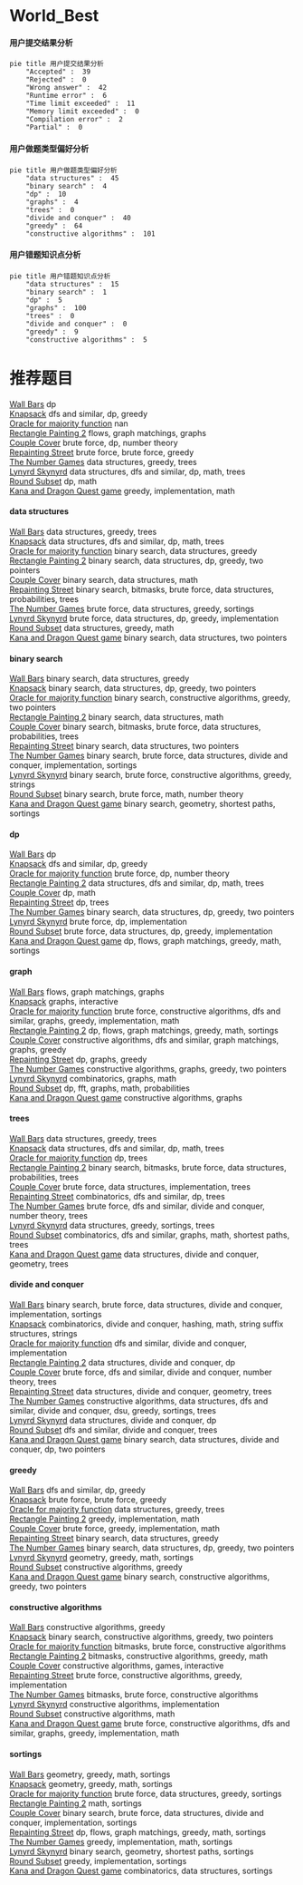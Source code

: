 # World_Best
<!-- tabs:start -->
#### **用户提交结果分析**

```mermaid
pie title 用户提交结果分析
    "Accepted" :  39
    "Rejected" :  0
    "Wrong answer" :  42
    "Runtime error" :  6
    "Time limit exceeded" :  11
    "Memory limit exceeded" :  0
    "Compilation error" :  2
    "Partial" :  0
```
#### **用户做题类型偏好分析**

```mermaid
pie title 用户做题类型偏好分析
    "data structures" :  45
    "binary search" :  4
    "dp" :  10
    "graphs" :  4
    "trees" :  0
    "divide and conquer" :  40
    "greedy" :  64
    "constructive algorithms" :  101
```
#### **用户错题知识点分析**

```mermaid
pie title 用户错题知识点分析
    "data structures" :  15
    "binary search" :  1
    "dp" :  5
    "graphs" :  100
    "trees" :  0
    "divide and conquer" :  0
    "greedy" :  9
    "constructive algorithms" :  5
```
<!-- tabs:end -->
# 推荐题目
[Wall Bars](http://codeforces.com/problemset/problem/268/D)		dp		  
[Knapsack](http://codeforces.com/problemset/problem/1132/E)		dfs and similar,
                        dp,
                        greedy		  
[Oracle for majority function](http://codeforces.com/problemset/problem/1002/D3)		nan		  
[Rectangle Painting 2](http://codeforces.com/problemset/problem/1198/E)		flows,
                        graph matchings,
                        graphs		  
[Couple Cover](http://codeforces.com/problemset/problem/691/F)		brute force,
                        dp,
                        number theory		  
[Repainting Street](http://codeforces.com/problemset/problem/1415/B)		brute force,
                        brute force,
                        greedy		  
[The Number Games](http://codeforces.com/problemset/problem/980/E)		data structures,
                        greedy,
                        trees		  
[Lynyrd Skynyrd](http://codeforces.com/problemset/problem/1142/B)		data structures,
                        dfs and similar,
                        dp,
                        math,
                        trees		  
[Round Subset](http://codeforces.com/problemset/problem/837/D)		dp,
                        math		  
[Kana and Dragon Quest game](http://codeforces.com/problemset/problem/1337/B)		greedy,
                        implementation,
                        math		  
<!-- tabs:start -->
#### **data structures**
[Wall Bars](http://codeforces.com/problemset/problem/980/E)		data structures,
                        greedy,
                        trees		  
[Knapsack](http://codeforces.com/problemset/problem/1142/B)		data structures,
                        dfs and similar,
                        dp,
                        math,
                        trees		  
[Oracle for majority function](http://codeforces.com/problemset/problem/1462/F)		binary search,
                        data structures,
                        greedy		  
[Rectangle Painting 2](http://codeforces.com/problemset/problem/1492/C)		binary search,
                        data structures,
                        dp,
                        greedy,
                        two pointers		  
[Couple Cover](http://codeforces.com/problemset/problem/1490/G)		binary search,
                        data structures,
                        math		  
[Repainting Street](http://codeforces.com/problemset/problem/1479/D)		binary search,
                        bitmasks,
                        brute force,
                        data structures,
                        probabilities,
                        trees		  
[The Number Games](http://codeforces.com/problemset/problem/1497/A)		brute force,
                        data structures,
                        greedy,
                        sortings		  
[Lynyrd Skynyrd](http://codeforces.com/problemset/problem/1491/C)		brute force,
                        data structures,
                        dp,
                        greedy,
                        implementation		  
[Round Subset](http://codeforces.com/problemset/problem/1492/B)		data structures,
                        greedy,
                        math		  
[Kana and Dragon Quest game](http://codeforces.com/problemset/problem/1436/E)		binary search,
                        data structures,
                        two pointers		  
#### **binary search**
[Wall Bars](http://codeforces.com/problemset/problem/1462/F)		binary search,
                        data structures,
                        greedy		  
[Knapsack](http://codeforces.com/problemset/problem/1492/C)		binary search,
                        data structures,
                        dp,
                        greedy,
                        two pointers		  
[Oracle for majority function](http://codeforces.com/problemset/problem/1463/D)		binary search,
                        constructive algorithms,
                        greedy,
                        two pointers		  
[Rectangle Painting 2](http://codeforces.com/problemset/problem/1490/G)		binary search,
                        data structures,
                        math		  
[Couple Cover](http://codeforces.com/problemset/problem/1479/D)		binary search,
                        bitmasks,
                        brute force,
                        data structures,
                        probabilities,
                        trees		  
[Repainting Street](http://codeforces.com/problemset/problem/1436/E)		binary search,
                        data structures,
                        two pointers		  
[The Number Games](http://codeforces.com/problemset/problem/1461/D)		binary search,
                        brute force,
                        data structures,
                        divide and conquer,
                        implementation,
                        sortings		  
[Lynyrd Skynyrd](http://codeforces.com/problemset/problem/1493/C)		binary search,
                        brute force,
                        constructive algorithms,
                        greedy,
                        strings		  
[Round Subset](http://codeforces.com/problemset/problem/1487/D)		binary search,
                        brute force,
                        math,
                        number theory		  
[Kana and Dragon Quest game](http://codeforces.com/problemset/problem/1486/B)		binary search,
                        geometry,
                        shortest paths,
                        sortings		  
#### **dp**
[Wall Bars](http://codeforces.com/problemset/problem/268/D)		dp		  
[Knapsack](http://codeforces.com/problemset/problem/1132/E)		dfs and similar,
                        dp,
                        greedy		  
[Oracle for majority function](http://codeforces.com/problemset/problem/691/F)		brute force,
                        dp,
                        number theory		  
[Rectangle Painting 2](http://codeforces.com/problemset/problem/1142/B)		data structures,
                        dfs and similar,
                        dp,
                        math,
                        trees		  
[Couple Cover](http://codeforces.com/problemset/problem/837/D)		dp,
                        math		  
[Repainting Street](http://codeforces.com/problemset/problem/1322/F)		dp,
                        trees		  
[The Number Games](http://codeforces.com/problemset/problem/1492/C)		binary search,
                        data structures,
                        dp,
                        greedy,
                        two pointers		  
[Lynyrd Skynyrd](https://codeforces.com/contest/1457/problem/C)		brute force,
                        dp,
                        implementation		  
[Round Subset](http://codeforces.com/problemset/problem/1491/C)		brute force,
                        data structures,
                        dp,
                        greedy,
                        implementation		  
[Kana and Dragon Quest game](http://codeforces.com/problemset/problem/1437/C)		dp,
                        flows,
                        graph matchings,
                        greedy,
                        math,
                        sortings		  
#### **graph**
[Wall Bars](http://codeforces.com/problemset/problem/1198/E)		flows,
                        graph matchings,
                        graphs		  
[Knapsack](http://codeforces.com/problemset/problem/1142/E)		graphs,
                        interactive		  
[Oracle for majority function](http://codeforces.com/problemset/problem/1487/C)		brute force,
                        constructive algorithms,
                        dfs and similar,
                        graphs,
                        greedy,
                        implementation,
                        math		  
[Rectangle Painting 2](http://codeforces.com/problemset/problem/1437/C)		dp,
                        flows,
                        graph matchings,
                        greedy,
                        math,
                        sortings		  
[Couple Cover](http://codeforces.com/problemset/problem/1470/D)		constructive algorithms,
                        dfs and similar,
                        graph matchings,
                        graphs,
                        greedy		  
[Repainting Street](http://codeforces.com/problemset/problem/1476/C)		dp,
                        graphs,
                        greedy		  
[The Number Games](http://codeforces.com/problemset/problem/1304/D)		constructive algorithms,
                        graphs,
                        greedy,
                        two pointers		  
[Lynyrd Skynyrd](http://codeforces.com/problemset/problem/1475/C)		combinatorics,
                        graphs,
                        math		  
[Round Subset](http://codeforces.com/problemset/problem/553/E)		dp,
                        fft,
                        graphs,
                        math,
                        probabilities		  
[Kana and Dragon Quest game](http://codeforces.com/problemset/problem/1495/C)		constructive algorithms,
                        graphs		  
#### **trees**
[Wall Bars](http://codeforces.com/problemset/problem/980/E)		data structures,
                        greedy,
                        trees		  
[Knapsack](http://codeforces.com/problemset/problem/1142/B)		data structures,
                        dfs and similar,
                        dp,
                        math,
                        trees		  
[Oracle for majority function](http://codeforces.com/problemset/problem/1322/F)		dp,
                        trees		  
[Rectangle Painting 2](http://codeforces.com/problemset/problem/1479/D)		binary search,
                        bitmasks,
                        brute force,
                        data structures,
                        probabilities,
                        trees		  
[Couple Cover](http://codeforces.com/problemset/problem/1511/C)		brute force,
                        data structures,
                        implementation,
                        trees		  
[Repainting Street](http://codeforces.com/problemset/problem/1499/F)		combinatorics,
                        dfs and similar,
                        dp,
                        trees		  
[The Number Games](http://codeforces.com/problemset/problem/1491/E)		brute force,
                        dfs and similar,
                        divide and conquer,
                        number theory,
                        trees		  
[Lynyrd Skynyrd](http://codeforces.com/problemset/problem/1466/D)		data structures,
                        greedy,
                        sortings,
                        trees		  
[Round Subset](http://codeforces.com/problemset/problem/1495/D)		combinatorics,
                        dfs and similar,
                        graphs,
                        math,
                        shortest paths,
                        trees		  
[Kana and Dragon Quest game](http://codeforces.com/problemset/problem/1303/G)		data structures,
                        divide and conquer,
                        geometry,
                        trees		  
#### **divide and conquer**
[Wall Bars](http://codeforces.com/problemset/problem/1461/D)		binary search,
                        brute force,
                        data structures,
                        divide and conquer,
                        implementation,
                        sortings		  
[Knapsack](http://codeforces.com/problemset/problem/1466/G)		combinatorics,
                        divide and conquer,
                        hashing,
                        math,
                        string suffix structures,
                        strings		  
[Oracle for majority function](http://codeforces.com/problemset/problem/1490/D)		dfs and similar,
                        divide and conquer,
                        implementation		  
[Rectangle Painting 2](https://codeforces.com/contest/1483/problem/C)		data structures,
                        divide and conquer,
                        dp		  
[Couple Cover](http://codeforces.com/problemset/problem/1491/E)		brute force,
                        dfs and similar,
                        divide and conquer,
                        number theory,
                        trees		  
[Repainting Street](http://codeforces.com/problemset/problem/1303/G)		data structures,
                        divide and conquer,
                        geometry,
                        trees		  
[The Number Games](http://codeforces.com/problemset/problem/1494/D)		constructive algorithms,
                        data structures,
                        dfs and similar,
                        divide and conquer,
                        dsu,
                        greedy,
                        sortings,
                        trees		  
[Lynyrd Skynyrd](http://codeforces.com/problemset/problem/1482/E)		data structures,
                        divide and conquer,
                        dp		  
[Round Subset](http://codeforces.com/problemset/problem/566/C)		dfs and similar,
                        divide and conquer,
                        trees		  
[Kana and Dragon Quest game](http://codeforces.com/problemset/problem/1428/F)		binary search,
                        data structures,
                        divide and conquer,
                        dp,
                        two pointers		  
#### **greedy**
[Wall Bars](http://codeforces.com/problemset/problem/1132/E)		dfs and similar,
                        dp,
                        greedy		  
[Knapsack](http://codeforces.com/problemset/problem/1415/B)		brute force,
                        brute force,
                        greedy		  
[Oracle for majority function](http://codeforces.com/problemset/problem/980/E)		data structures,
                        greedy,
                        trees		  
[Rectangle Painting 2](http://codeforces.com/problemset/problem/1337/B)		greedy,
                        implementation,
                        math		  
[Couple Cover](http://codeforces.com/problemset/problem/1471/B)		brute force,
                        greedy,
                        implementation,
                        math		  
[Repainting Street](http://codeforces.com/problemset/problem/1462/F)		binary search,
                        data structures,
                        greedy		  
[The Number Games](http://codeforces.com/problemset/problem/1492/C)		binary search,
                        data structures,
                        dp,
                        greedy,
                        two pointers		  
[Lynyrd Skynyrd](https://codeforces.com/contest/1496/problem/C)		geometry,
                        greedy,
                        math,
                        sortings		  
[Round Subset](http://codeforces.com/problemset/problem/1493/A)		constructive algorithms,
                        greedy		  
[Kana and Dragon Quest game](http://codeforces.com/problemset/problem/1463/D)		binary search,
                        constructive algorithms,
                        greedy,
                        two pointers		  
#### **constructive algorithms**
[Wall Bars](http://codeforces.com/problemset/problem/1493/A)		constructive algorithms,
                        greedy		  
[Knapsack](http://codeforces.com/problemset/problem/1463/D)		binary search,
                        constructive algorithms,
                        greedy,
                        two pointers		  
[Oracle for majority function](https://codeforces.com/contest/1456/problem/B)		bitmasks,
                        brute force,
                        constructive algorithms		  
[Rectangle Painting 2](http://codeforces.com/problemset/problem/1492/D)		bitmasks,
                        constructive algorithms,
                        greedy,
                        math		  
[Couple Cover](https://codeforces.com/contest/1504/problem/D)		constructive algorithms,
                        games,
                        interactive		  
[Repainting Street](https://codeforces.com/contest/1483/problem/A)		brute force,
                        constructive algorithms,
                        greedy,
                        implementation		  
[The Number Games](https://codeforces.com/contest/1457/problem/D)		bitmasks,
                        brute force,
                        constructive algorithms		  
[Lynyrd Skynyrd](http://codeforces.com/problemset/problem/1513/A)		constructive algorithms,
                        implementation		  
[Round Subset](http://codeforces.com/problemset/problem/1473/C)		constructive algorithms,
                        math		  
[Kana and Dragon Quest game](http://codeforces.com/problemset/problem/1487/C)		brute force,
                        constructive algorithms,
                        dfs and similar,
                        graphs,
                        greedy,
                        implementation,
                        math		  
#### **sortings**
[Wall Bars](https://codeforces.com/contest/1496/problem/C)		geometry,
                        greedy,
                        math,
                        sortings		  
[Knapsack](http://codeforces.com/problemset/problem/1495/A)		geometry,
                        greedy,
                        math,
                        sortings		  
[Oracle for majority function](http://codeforces.com/problemset/problem/1497/A)		brute force,
                        data structures,
                        greedy,
                        sortings		  
[Rectangle Painting 2](http://codeforces.com/problemset/problem/1427/A)		math,
                        sortings		  
[Couple Cover](http://codeforces.com/problemset/problem/1461/D)		binary search,
                        brute force,
                        data structures,
                        divide and conquer,
                        implementation,
                        sortings		  
[Repainting Street](http://codeforces.com/problemset/problem/1437/C)		dp,
                        flows,
                        graph matchings,
                        greedy,
                        math,
                        sortings		  
[The Number Games](http://codeforces.com/problemset/problem/1473/A)		greedy,
                        implementation,
                        math,
                        sortings		  
[Lynyrd Skynyrd](http://codeforces.com/problemset/problem/1486/B)		binary search,
                        geometry,
                        shortest paths,
                        sortings		  
[Round Subset](http://codeforces.com/problemset/problem/1480/B)		greedy,
                        implementation,
                        sortings		  
[Kana and Dragon Quest game](http://codeforces.com/problemset/problem/1420/D)		combinatorics,
                        data structures,
                        sortings		  
<!-- tabs:end -->
